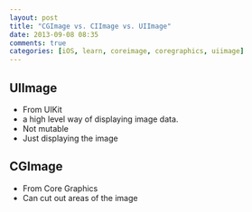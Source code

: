 ```yaml
---
layout: post
title: "CGImage vs. CIImage vs. UIImage"
date: 2013-09-08 08:35
comments: true
categories: [iOS, learn, coreimage, coregraphics, uiimage]
---
```

## UIImage
- From UIKit
- a high level way of displaying image data.
- Not mutable
- Just displaying the image

## CGImage
- From Core Graphics
- Can cut out areas of the image
